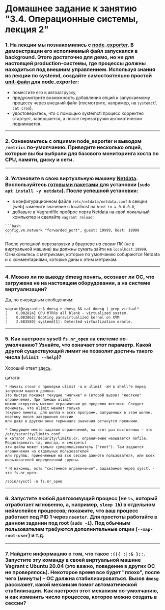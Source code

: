 # Домашнее задание к занятию "3.4. Операционные системы, лекция 2"  

### 1. На лекции мы познакомились с [node_exporter](https://github.com/prometheus/node_exporter/releases). В демонстрации его исполняемый файл запускался в background. Этого достаточно для демо, но не для настоящей production-системы, где процессы должны находиться под внешним управлением. Используя знания из лекции по systemd, создайте самостоятельно простой [unit-файл](https://www.freedesktop.org/software/systemd/man/systemd.service.html) для node_exporter:

   * поместите его в автозагрузку,
   * предусмотрите возможность добавления опций к запускаемому процессу через внешний файл (посмотрите, например, на `systemctl cat cron`),
   * удостоверьтесь, что с помощью systemctl процесс корректно стартует, завершается, а после перезагрузки автоматически поднимается.


--- 

### 2. Ознакомьтесь с опциями node_exporter и выводом `/metrics` по-умолчанию. Приведите несколько опций, которые вы бы выбрали для базового мониторинга хоста по CPU, памяти, диску и сети.  


---

### 3. Установите в свою виртуальную машину [Netdata](https://github.com/netdata/netdata). Воспользуйтесь [готовыми пакетами](https://packagecloud.io/netdata/netdata/install) для установки (`sudo apt install -y netdata`). После успешной установки:
   * в конфигурационном файле `/etc/netdata/netdata.conf` в секции [web] замените значение с localhost на `bind to = 0.0.0.0`,
   * добавьте в Vagrantfile проброс порта Netdata на свой локальный компьютер и сделайте `vagrant reload`:

    ```bash
    config.vm.network "forwarded_port", guest: 19999, host: 19999
    ```

   После успешной перезагрузки в браузере *на своем ПК* (не в виртуальной машине) вы должны суметь зайти на `localhost:19999`. Ознакомьтесь с метриками, которые по умолчанию собираются Netdata и с комментариями, которые даны к этим метрикам.



---

### 4. Можно ли по выводу dmesg понять, осознает ли ОС, что загружена не на настоящем оборудовании, а на системе виртуализации?

Да, по очевидным сообщениям:
```
vagrant@vagrant:~$ dmesg > dmesg && cat dmesg | grep virtual*
[    0.002824] CPU MTRRs all blank - virtualized system.
[    0.083862] Booting paravirtualized kernel on KVM
[    2.683580] systemd[1]: Detected virtualization oracle.
```
---

### 5. Как настроен sysctl `fs.nr_open` на системе по-умолчанию? Узнайте, что означает этот параметр. Какой другой существующий лимит не позволит достичь такого числа (`ulimit --help`)?  

Хороший ответ [здесь](https://ru.stackoverflow.com/questions/475417/%D0%9B%D0%B8%D0%BC%D0%B8%D1%82-%D0%BD%D0%B0-%D0%BA%D0%BE%D0%BB%D0%B8%D1%87%D0%B5%D1%81%D1%82%D0%B2%D0%BE-%D0%BE%D1%82%D0%BA%D1%80%D1%8B%D1%82%D1%8B%D1%85-%D0%B4%D0%B5%D1%81%D0%BA%D1%80%D0%B8%D0%BF%D1%82%D0%BE%D1%80%D0%BE%D0%B2).  

цитата:
```
* Начать стоит с проверки ulimit -a и ulimit -aH в shell'е перед запуском вашего демона.  
Это быстро покажет текущие "мягкие" и (второй вызов) "жесткие" ограничения. При помощи ulimit  
можно открутить мягкие ограничения до пределов жестких. Следует понимать, что ulimit меняет только  
текущие лимиты, для шелла и всех программ, запущенных в этом шелле, поэтому после завершения сессии  
или даже в другом окне терминала значения останутся прежними.  

* Следующее место задания ограничений, на этот раз постоянных — это /etc/security/limits.conf  
и каталог /etc/security/limits.d/, ограничение называется nofile. Редактировать (а, иногда, и смотреть)  
эти файлы может только суперпользователь ("root"). Там задаются ограничения на отдельных пользователей  
или группы, применяемые на всю сессию данного пользователя, или всех пользователей определенной группы.  

* И наконец, есть "системное ограничение", задаваемое через sysctl - это fs.nr_open:  

/sbin/sysctl -n fs.nr_open
```

---

### 6. Запустите любой долгоживущий процесс (не `ls`, который отработает мгновенно, а, например, `sleep 1h`) в отдельном неймспейсе процессов; покажите, что ваш процесс работает под PID 1 через `nsenter`. Для простоты работайте в данном задании под root (`sudo -i`). Под обычным пользователем требуются дополнительные опции (`--map-root-user`) и т.д.  


---

### 7. Найдите информацию о том, что такое `:(){ :|:& };:`. Запустите эту команду в своей виртуальной машине Vagrant с Ubuntu 20.04 (**это важно, поведение в других ОС не проверялось**). Некоторое время все будет "плохо", после чего (минуты) – ОС должна стабилизироваться. Вызов `dmesg` расскажет, какой механизм помог автоматической стабилизации. Как настроен этот механизм по-умолчанию, и как изменить число процессов, которое можно создать в сессии?  





